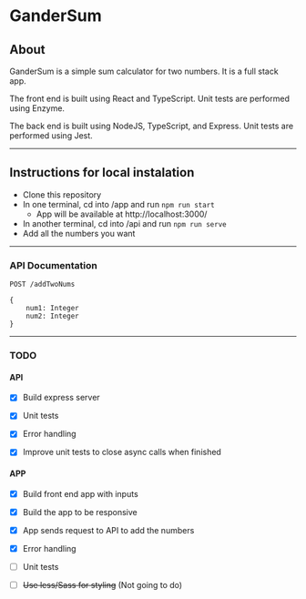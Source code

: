 # GanderSum

## About
GanderSum is a simple sum calculator for two numbers. It is a full stack app.

The front end is built using React and TypeScript. Unit tests are performed using Enzyme.

The back end is built using NodeJS, TypeScript, and Express. Unit tests are performed using Jest.

------

## Instructions for local instalation
* Clone this repository
* In one terminal, cd into /app and run `npm run start`
    * App will be available at http://localhost:3000/
* In another terminal, cd into /api and run `npm run serve`
* Add all the numbers you want

------

### API Documentation
```
POST /addTwoNums

{
    num1: Integer
    num2: Integer
}
```

------

### TODO
#### API
- [X] Build express server

- [X] Unit tests

- [X] Error handling

- [X] Improve unit tests to close async calls when finished

#### APP
- [X] Build front end app with inputs

- [X] Build the app to be responsive

- [X] App sends request to API to add the numbers

- [X] Error handling

- [ ] Unit tests

- [ ] ~~Use less/Sass for styling~~ (Not going to do)
